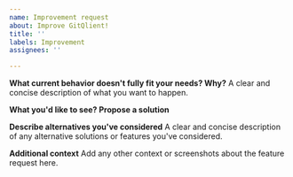 ```yaml
---
name: Improvement request
about: Improve GitQlient!
title: ''
labels: Improvement
assignees: ''

---
```


**What current behavior doesn't fully fit your needs? Why?**
A clear and concise description of what you want to happen.

**What you'd like to see? Propose a solution**

**Describe alternatives you've considered**
A clear and concise description of any alternative solutions or features you've considered.

**Additional context**
Add any other context or screenshots about the feature request here.
